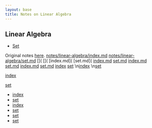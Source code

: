```yaml
---
layout: base
title: Notes on Linear Algebra
---
```


## Linear Algebra
- [Set](set.html)

Original notes [here](http://imechanica.org/node/19709).
[notes/linear-algebra/index.md](notes/linear-algebra/notes/linear-algebra/index.md)
[notes/linear-algebra/set.md](notes/linear-algebra/notes/linear-algebra/set.md)
[](
[](
[index.md](
[set.md](
[index.md]()
[set.md]()
[index.md](notes/linear-algebra/index.md)
[set.md](notes/linear-algebra/set.md)
[index.md](notes/linear-algebra/index.html)
[set.md](notes/linear-algebra/set.html)
[index](notes/linear-algebra/index.html)
[set](notes/linear-algebra/set.html)
\n[index](notes/linear-algebra/index.html)
\n[set](notes/linear-algebra/set.html)

[index](notes/linear-algebra/index.html)

[set](notes/linear-algebra/set.html)
- [index](notes/linear-algebra/index.html)
- [set](notes/linear-algebra/set.html)
- [index](notes/linear-algebra/index.html)
- [set](notes/linear-algebra/set.html)
- [set](notes/linear-algebra/set.html)
- [set](/notes/linear-algebra/set.html)
